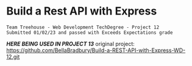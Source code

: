 # Build a Rest API with Express
    Team Treehouse - Web Development TechDegree - Project 12
    Submitted 01/02/23 and passed with Exceeds Expectations grade

***HERE BEING USED IN PROJECT 13***
original project: https://github.com/BellaBradbury/Build-a-REST-API-with-Express-WD-12.git


